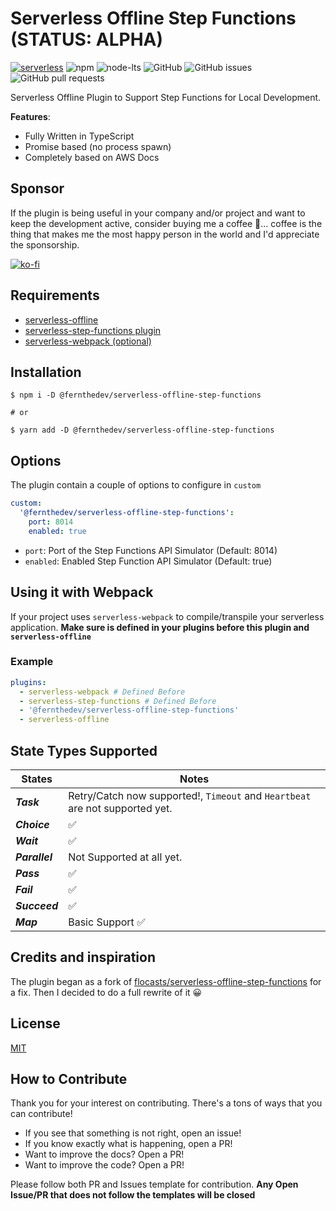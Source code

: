 # Serverless Offline Step Functions **(STATUS: ALPHA)**

[![serverless](http://public.serverless.com/badges/v3.svg)](http://www.serverless.com)
![npm](https://img.shields.io/npm/v/@fernthedev/serverless-offline-step-functions)
![node-lts](https://img.shields.io/node/v-lts/@fernthedev/serverless-offline-step-functions)
![GitHub](https://img.shields.io/github/license/jefer590/serverless-offline-step-functions)
![GitHub issues](https://img.shields.io/github/issues-raw/jefer590/serverless-offline-step-functions)
![GitHub pull requests](https://img.shields.io/github/issues-pr/jefer590/serverless-offline-step-functions)

Serverless Offline Plugin to Support Step Functions for Local Development.

**Features**:

- Fully Written in TypeScript
- Promise based (no process spawn)
- Completely based on AWS Docs

## Sponsor

If the plugin is being useful in your company and/or project and want to keep the development active, consider buying me a coffee 🙂... coffee is the thing that makes me the most happy person in the world and I'd appreciate the sponsorship.

[![ko-fi](https://www.ko-fi.com/img/githubbutton_sm.svg)](https://ko-fi.com/Y8Y42C4E9)

## Requirements

- [serverless-offline](https://github.com/dherault/serverless-offline)
- [serverless-step-functions plugin](https://github.com/serverless-operations/serverless-step-functions)
- [serverless-webpack (optional)](https://github.com/serverless-heaven/serverless-webpack)

## Installation

```shell
$ npm i -D @fernthedev/serverless-offline-step-functions

# or

$ yarn add -D @fernthedev/serverless-offline-step-functions
```

## Options

The plugin contain a couple of options to configure in `custom`

```yml
custom:
  '@fernthedev/serverless-offline-step-functions':
    port: 8014
    enabled: true
```

- `port`: Port of the Step Functions API Simulator (Default: 8014)
- `enabled`: Enabled Step Function API Simulator (Default: true)

## Using it with Webpack

If your project uses `serverless-webpack` to compile/transpile your serverless application. **Make sure is defined in your plugins before this plugin and `serverless-offline`**

### Example

```yml
plugins:
  - serverless-webpack # Defined Before
  - serverless-step-functions # Defined Before
  - '@fernthedev/serverless-offline-step-functions'
  - serverless-offline
```

## State Types Supported

| States | Notes |
| ------ | ------ |
| ***Task*** | Retry/Catch now supported!, `Timeout` and `Heartbeat` are not supported yet. |
| ***Choice*** | ✅ |
| ***Wait***  | ✅ |
| ***Parallel*** | Not Supported at all yet. |
| ***Pass*** | ✅ |
| ***Fail***| ✅ |
| ***Succeed***|✅|
| ***Map*** | Basic Support ✅ |

## Credits and inspiration

The plugin began as a fork of [flocasts/serverless-offline-step-functions](https://github.com/flocasts/serverless-offline-step-functions) for a fix. Then I decided to do a full rewrite of it 😀

## License

[MIT](./LICENSE)

## How to Contribute

Thank you for your interest on contributing. There's a tons of ways that you can contribute!

- If you see that something is not right, open an issue!
- If you know exactly what is happening, open a PR!
- Want to improve the docs? Open a PR!
- Want to improve the code? Open a PR!

Please follow both PR and Issues template for contribution. **Any Open Issue/PR that does not follow the templates will be closed**
